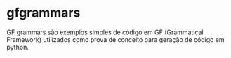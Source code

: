 # gfgrammars

GF grammars são exemplos simples de código em GF (Grammatical Framework) utilizados como prova de conceito para geração de código em python.
